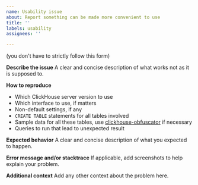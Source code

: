 ```yaml
---
name: Usability issue
about: Report something can be made more convenient to use
title: ''
labels: usability
assignees: ''

---
```


(you don't have to strictly follow this form)

**Describe the issue**
A clear and concise description of what works not as it is supposed to.

**How to reproduce**
* Which ClickHouse server version to use
* Which interface to use, if matters
* Non-default settings, if any
* `CREATE TABLE` statements for all tables involved
* Sample data for all these tables, use [clickhouse-obfuscator](https://github.com/ClickHouse/ClickHouse/blob/master/programs/obfuscator/Obfuscator.cpp#L42-L80) if necessary
* Queries to run that lead to unexpected result

**Expected behavior**
A clear and concise description of what you expected to happen.

**Error message and/or stacktrace**
If applicable, add screenshots to help explain your problem.

**Additional context**
Add any other context about the problem here.
